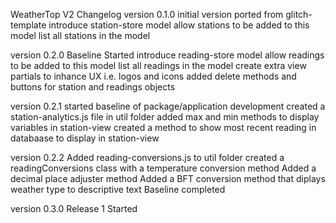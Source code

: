 WeatherTop V2 Changelog
version 0.1.0
initial version ported from glitch-template
introduce station-store model
allow stations to be added to this model
list all stations in the model

version 0.2.0
Baseline Started
introduce reading-store model
allow readings to be added to this model
list all readings in the model
create extra view partials to inhance UX i.e. logos and icons
added delete methods and buttons for station and readings objects

version 0.2.1
started baseline of package/application development
created a station-analytics.js file in util folder
added max and min methods to display variables in station-view
created a method to show most recent reading in databaase to display in station-view

version 0.2.2
Added reading-conversions.js to util folder
created a readingConversions class with a temperature conversion method
Added a decimal place adjuster method
Added a BFT conversion method that diplays weather type to descriptive text
Baseline completed

version 0.3.0
Release 1 Started


